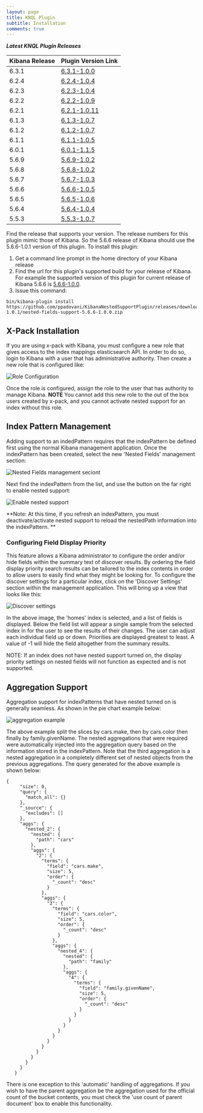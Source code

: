 ```yaml
---
layout: page
title: KNQL Plugin
subtitle: Installation
comments: true
---
```


***Latest KNQL Plugin Releases***
<div class="datatable-begin"></div>

|Kibana Release|Plugin Version Link|
|-------|-------|
|6.3.1|[6.3.1-1.0.0](https://github.com/ppadovani/KibanaNestedSupportPlugin/releases/download/6.3.1-1.0.0/nested-fields-support-6.3.1-1.0.0.zip)|
|6.2.4|[6.2.4-1.0.4](https://github.com/ppadovani/KibanaNestedSupportPlugin/releases/download/6.2.4-1.0.4/nested-fields-support-6.2.4-1.0.4.zip)|
|6.2.3|[6.2.3-1.0.4](https://github.com/ppadovani/KibanaNestedSupportPlugin/releases/download/6.2.3-1.0.4/nested-fields-support-6.2.3-1.0.4.zip)|
|6.2.2|[6.2.2-1.0.9](https://github.com/ppadovani/KibanaNestedSupportPlugin/releases/download/6.2.2-1.0.9/nested-fields-support-6.2.2-1.0.9.zip)|
|6.2.1|[6.2.1-1.0.11](https://github.com/ppadovani/KibanaNestedSupportPlugin/releases/download/6.2.1-1.0.11/nested-fields-support-6.2.1-1.0.11.zip)|
|6.1.3|[6.1.3-1.0.7](https://github.com/ppadovani/KibanaNestedSupportPlugin/releases/download/6.1.3-1.0.7/nested-fields-support-6.1.3-1.0.7.zip)|
|6.1.2|[6.1.2-1.0.7](https://github.com/ppadovani/KibanaNestedSupportPlugin/releases/download/6.1.2-1.0.7/nested-fields-support-6.1.2-1.0.7.zip)|
|6.1.1|[6.1.1-1.0.5](https://github.com/ppadovani/KibanaNestedSupportPlugin/releases/download/6.1.1-1.0.5/nested-fields-support-6.1.1-1.0.5.zip)|
|6.0.1|[6.0.1-1.1.5](https://github.com/ppadovani/KibanaNestedSupportPlugin/releases/download/6.0.1-1.1.5/nested-fields-support-6.0.1-1.1.5.zip)|
|5.6.9|[5.6.9-1.0.2](https://github.com/ppadovani/KibanaNestedSupportPlugin/releases/download/5.6.9-1.0.2/nested-fields-support-5.6.9-1.0.2.zip)|
|5.6.8|[5.6.8-1.0.2](https://github.com/ppadovani/KibanaNestedSupportPlugin/releases/download/5.6.8-1.0.2/nested-fields-support-5.6.8-1.0.2.zip)|
|5.6.7|[5.6.7-1.0.3](https://github.com/ppadovani/KibanaNestedSupportPlugin/releases/download/5.6.7-1.0.3/nested-fields-support-5.6.7-1.0.3.zip)|
|5.6.6|[5.6.6-1.0.5](https://github.com/ppadovani/KibanaNestedSupportPlugin/releases/download/5.6.6-1.0.5/nested-fields-support-5.6.6-1.0.5.zip)|
|5.6.5|[5.6.5-1.0.6](https://github.com/ppadovani/KibanaNestedSupportPlugin/releases/download/5.6.5-1.0.6/nested-fields-support-5.6.5-1.0.6.zip)|
|5.6.4|[5.6.4-1.0.4](https://github.com/ppadovani/KibanaNestedSupportPlugin/releases/download/5.6.4-1.0.4/nested-fields-support-5.6.4-1.0.4.zip)|
|5.5.3|[5.5.3-1.0.7](https://github.com/ppadovani/KibanaNestedSupportPlugin/releases/download/5.5.3-1.0.7/nested-fields-support-5.5.3-1.0.7.zip)|

<div class="datatable-end"></div>

Find the release that supports your version. The release numbers for this plugin mimic those of Kibana. 
So the 5.6.6 release of Kibana should use the 5.6.6-1.0.1 version of this plugin. 
To install this plugin:

1. Get a command line prompt in the home directory of your Kibana release
2. Find the url for this plugin's supported build for your release of Kibana. 
  For example the supported version of this plugin for current release of 
  Kibana 5.6.6 is [5.6.6-1.0.0](https://github.com/ppadovani/KibanaNestedSupportPlugin/releases/download/5.6.6-1.0.1/nested-fields-support-5.6.6-1.0.0.zip).
3. Issue this command: 
  ~~~
  bin/kibana-plugin install https://github.com/ppadovani/KibanaNestedSupportPlugin/releases/download/5.6.6-1.0.1/nested-fields-support-5.6.6-1.0.0.zip
  ~~~

## X-Pack Installation ##

If you are using x-pack with Kibana, you must configure a new role that gives access 
to the index mappings elasticsearch API. In order to do so, login to Kibana with a
user that has administrative authority. Then create a new role that is configured
like:

![Role Configuration](img/role-configuration.png)

Once the role is configured, assign the role to the user that has authority to
manage Kibana. **NOTE** You cannot add this new role to the out of the box users
created by x-pack, and you cannot activate nested support for an index without 
this role.

## Index Pattern Management ##

Adding support to an indedPattern requires that the indexPattern be defined first using the normal Kibana management
application. Once the indexPattern has been created, select the new 'Nested Fields' management section:

![Nested Fields management seciont](img/nested-management.png)

Next find the indexPattern from the list, and use the button on the far right to enable nested support:

![Enable nested support](img/activate-nested.png)

**Note: At this time, if you refresh an indexPattern, you must deactivate/activate nested support to reload the 
nestedPath information into the indexPattern. **

### Configuring Field Display Priority ###

This feature allows a Kibana administrator to configure the order and/or hide fields within the summary text
of discover results. By ordering the field display priority search results can be tailored to the
index contents in order to allow users to easily find what they might be looking for. To configure the 
discover settings for a particular index, click on the 'Discover Settings' section within the management application.
This will bring up a view that looks like this:

![Discover settings](img/discover-settings.png)

In the above image, the 'homes' index is selected, and a list of fields is displayed. Below the field list
will appear a single sample from the selected index in for the user to see the results of their
changes. The user can adjust each individual field up or down. Priorities are displayed greatest to least.
A value of -1 will hide the field altogether from the summary results.

NOTE: If an index does not have nested support turned on, the display priority settings on nested fields
will not function as expected and is not supported.

## Aggregation Support ##

Aggregation support for indexPatterns that have nested turned on is generally seamless. As shown in the pie chart
example below:

![aggregation example](img/aggregation-example.png)

The above example split the slices by cars.make, then by cars.color then finally by family.givenName. The nested 
aggregations that were required were automatically injected into the aggregation query based on the information
stored in the indexPattern. Note that the third aggregation is a nested aggregation in a completely different
set of nested objects from the previous aggregations. The query generated for the above example is shown below:

~~~
{
     "size": 0,
     "query": {
       "match_all": {}
     },
     "_source": {
       "excludes": []
     },
     "aggs": {
       "nested_2": {
         "nested": {
           "path": "cars"
         },
         "aggs": {
           "2": {
             "terms": {
               "field": "cars.make",
               "size": 5,
               "order": {
                 "_count": "desc"
               }
             },
             "aggs": {
               "3": {
                 "terms": {
                   "field": "cars.color",
                   "size": 5,
                   "order": {
                     "_count": "desc"
                   }
                 },
                 "aggs": {
                   "nested_4": {
                     "nested": {
                       "path": "family"
                     },
                     "aggs": {
                       "4": {
                         "terms": {
                           "field": "family.givenName",
                           "size": 5,
                           "order": {
                             "_count": "desc"
                           }
                         }
                       }
                     }
                   }
                 }
               }
             }
           }
         }
       }
     }
   }
   ~~~

There is one exception to this 'automatic' handling of aggregations. If you wish to have the parent aggregation be the
aggregation used for the official count of the bucket contents, you must check the 'use count of parent document' box
to enable this functionality.
